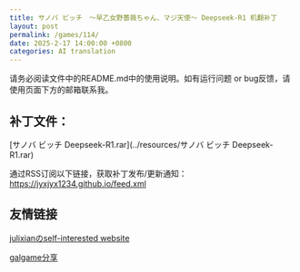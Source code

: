 ```yaml
---
title: サノバ ビッチ　～早乙女野薔薇ちゃん、マジ天使～ Deepseek-R1 机翻补丁
layout: post
permalink: /games/114/
date: 2025-2-17 14:00:00 +0800
categories: AI translation
---
```



请务必阅读文件中的README.md中的使用说明。如有运行问题 or bug反馈，请使用页面下方的邮箱联系我。



## 补丁文件：

[サノバ ビッチ Deepseek-R1.rar](../resources/サノバ ビッチ Deepseek-R1.rar)

 

通过RSS订阅以下链接，获取补丁发布/更新通知：https://jyxjyx1234.github.io/feed.xml

## 友情链接

[julixianのself-interested website](https://julixian-siw.worldsystem.top/) 

[galgame分享](https://t.me/galgpt)